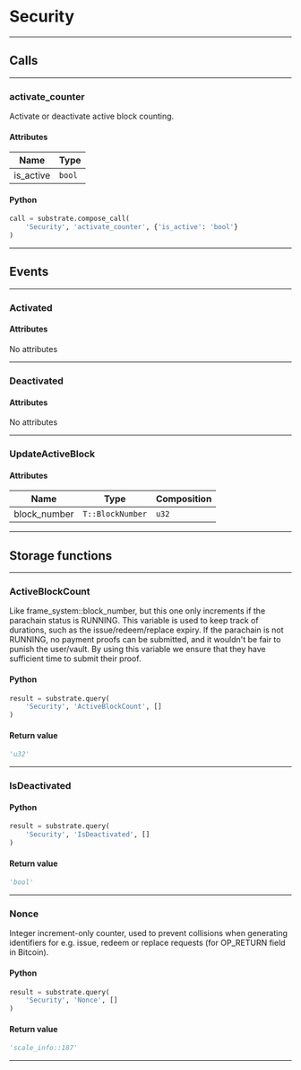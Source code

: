 
# Security

---------
## Calls

---------
### activate_counter
Activate or deactivate active block counting.
#### Attributes
| Name | Type |
| -------- | -------- | 
| is_active | `bool` | 

#### Python
```python
call = substrate.compose_call(
    'Security', 'activate_counter', {'is_active': 'bool'}
)
```

---------
## Events

---------
### Activated
#### Attributes
No attributes

---------
### Deactivated
#### Attributes
No attributes

---------
### UpdateActiveBlock
#### Attributes
| Name | Type | Composition
| -------- | -------- | -------- |
| block_number | `T::BlockNumber` | ```u32```

---------
## Storage functions

---------
### ActiveBlockCount
 Like frame_system::block_number, but this one only increments if the parachain status is RUNNING.
 This variable is used to keep track of durations, such as the issue/redeem/replace expiry. If the
 parachain is not RUNNING, no payment proofs can be submitted, and it wouldn&#x27;t be fair to punish
 the user/vault. By using this variable we ensure that they have sufficient time to submit their
 proof.

#### Python
```python
result = substrate.query(
    'Security', 'ActiveBlockCount', []
)
```

#### Return value
```python
'u32'
```
---------
### IsDeactivated

#### Python
```python
result = substrate.query(
    'Security', 'IsDeactivated', []
)
```

#### Return value
```python
'bool'
```
---------
### Nonce
 Integer increment-only counter, used to prevent collisions when generating identifiers
 for e.g. issue, redeem or replace requests (for OP_RETURN field in Bitcoin).

#### Python
```python
result = substrate.query(
    'Security', 'Nonce', []
)
```

#### Return value
```python
'scale_info::187'
```
---------